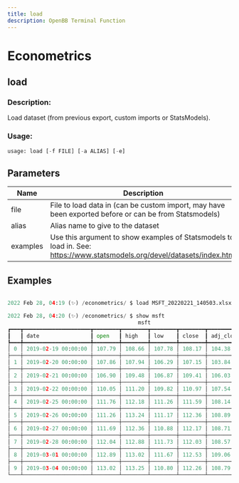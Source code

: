 ```yaml
---
title: load
description: OpenBB Terminal Function
---
```


# Econometrics

## load

### Description: 

Load dataset (from previous export, custom imports or StatsModels).

### Usage: 
```python
usage: load [-f FILE] [-a ALIAS] [-e]
```

## Parameters

| Name | Description | Default | Optional | Choices |
| ---- | ----------- | ------- | -------- | ------- |
| file | File to load data in (can be custom import, may have been exported before or can be from Statsmodels) | None | True | None |
| alias | Alias name to give to the dataset | None | True | None |
| examples | Use this argument to show examples of Statsmodels to load in. See: https://www.statsmodels.org/devel/datasets/index.html | False | True | None |


## Examples

```python

2022 Feb 28, 04:19 (✨) /econometrics/ $ load MSFT_20220221_140503.xlsx -a msft

2022 Feb 28, 04:20 (✨) /econometrics/ $ show msft
                                         msft
┏━━━┳━━━━━━━━━━━━━━━━━━━━━┳━━━━━━━━┳━━━━━━━━┳━━━━━━━━┳━━━━━━━━┳━━━━━━━━━━━┳━━━━━━━━━━┓
┃   ┃ date                ┃ open   ┃ high   ┃ low    ┃ close  ┃ adj_close ┃ volume   ┃
┡━━━╇━━━━━━━━━━━━━━━━━━━━━╇━━━━━━━━╇━━━━━━━━╇━━━━━━━━╇━━━━━━━━╇━━━━━━━━━━━╇━━━━━━━━━━┩
│ 0 │ 2019-02-19 00:00:00 │ 107.79 │ 108.66 │ 107.78 │ 108.17 │ 104.38    │ 18038500 │
├───┼─────────────────────┼────────┼────────┼────────┼────────┼───────────┼──────────┤
│ 1 │ 2019-02-20 00:00:00 │ 107.86 │ 107.94 │ 106.29 │ 107.15 │ 103.84    │ 21607700 │
├───┼─────────────────────┼────────┼────────┼────────┼────────┼───────────┼──────────┤
│ 2 │ 2019-02-21 00:00:00 │ 106.90 │ 109.48 │ 106.87 │ 109.41 │ 106.03    │ 29063200 │
├───┼─────────────────────┼────────┼────────┼────────┼────────┼───────────┼──────────┤
│ 3 │ 2019-02-22 00:00:00 │ 110.05 │ 111.20 │ 109.82 │ 110.97 │ 107.54    │ 27763200 │
├───┼─────────────────────┼────────┼────────┼────────┼────────┼───────────┼──────────┤
│ 4 │ 2019-02-25 00:00:00 │ 111.76 │ 112.18 │ 111.26 │ 111.59 │ 108.14    │ 23750600 │
├───┼─────────────────────┼────────┼────────┼────────┼────────┼───────────┼──────────┤
│ 5 │ 2019-02-26 00:00:00 │ 111.26 │ 113.24 │ 111.17 │ 112.36 │ 108.89    │ 21536700 │
├───┼─────────────────────┼────────┼────────┼────────┼────────┼───────────┼──────────┤
│ 6 │ 2019-02-27 00:00:00 │ 111.69 │ 112.36 │ 110.88 │ 112.17 │ 108.71    │ 21487100 │
├───┼─────────────────────┼────────┼────────┼────────┼────────┼───────────┼──────────┤
│ 7 │ 2019-02-28 00:00:00 │ 112.04 │ 112.88 │ 111.73 │ 112.03 │ 108.57    │ 29083900 │
├───┼─────────────────────┼────────┼────────┼────────┼────────┼───────────┼──────────┤
│ 8 │ 2019-03-01 00:00:00 │ 112.89 │ 113.02 │ 111.67 │ 112.53 │ 109.06    │ 23501200 │
├───┼─────────────────────┼────────┼────────┼────────┼────────┼───────────┼──────────┤
│ 9 │ 2019-03-04 00:00:00 │ 113.02 │ 113.25 │ 110.80 │ 112.26 │ 108.79    │ 26608000 │
└───┴─────────────────────┴────────┴────────┴────────┴────────┴───────────┴──────────┘

```

